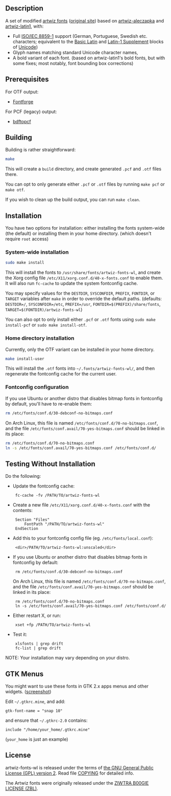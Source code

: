 Description
-----------

A set of modified [artwiz fonts][] ([original site][]) based on [artwiz-aleczapka][] and [artwiz-latin1][], with:

 * Full [ISO/IEC 8859-1][] support (German, Portuguese, Swedish etc. characters; equivalent to the [Basic Latin][] and
    [Latin-1 Supplement][] blocks of [Unicode][])
 * Glyph names matching standard Unicode character names, 
 * A bold variant of each font. (based on artwiz-latin1's bold fonts, but with some fixes; most notably, font bounding
    box corrections)

[artwiz fonts]: https://web.archive.org/web/20201021124738/https://en.wikipedia.org/wiki/Artwiz_fonts
[original site]: https://web.archive.org/web/20011215030159/http://artwiz.artramp.org/index.phtml?section=files&browse=fonts
[artwiz-aleczapka]: http://artwizaleczapka.sourceforge.net/
[artwiz-latin1]: http://sourceforge.net/projects/artwiz-latin1/
[ISO/IEC 8859-1]: https://en.wikipedia.org/wiki/ISO_8859-1
[Basic Latin]:https://en.wikipedia.org/wiki/C0_Controls_and_Basic_Latin
[Latin-1 Supplement]: https://en.wikipedia.org/wiki/C1_Controls_and_Latin-1_Supplement
[Unicode]: https://en.wikipedia.org/wiki/Unicode


Prerequisites
-------------

For OTF output:
- [Fontforge](https://fontforge.org/en-US/)

For PCF (legacy) output:
- [bdftopcf](https://www.x.org/releases/X11R7.7/doc/man/man1/bdftopcf.1.xhtml)


Building
--------

Building is rather straightforward:

```bash
make
```

This will create a `build` directory, and create generated `.pcf` and `.otf` files there.

You can opt to only generate either `.pcf` or `.otf` files by running `make pcf` or `make otf`.

If you wish to clean up the build output, you can run `make clean`.


Installation
------------

You have two options for installation: either installing the fonts system-wide (the default) or installing them in your home directory. (which doesn't require `root` access)

### System-wide installation

```bash
sudo make install
```

This will install the fonts to `/usr/share/fonts/artwiz-fonts-wl`, and create the Xorg config file
`/etc/X11/xorg.conf.d/40-x-fonts.conf` to enable them. It will also run `fc-cache` to update the system fontconfig cache.

You may specify values for the `DESTDIR`, `SYSCONFDIR`, `PREFIX`, `FONTDIR`, or `TARGET` variables after `make` in order to override the default paths.
(defaults: `DESTDIR=/`, `SYSCONFDIR=/etc`, `PREFIX=/usr`, `FONTDIR=$(PREFIX)/share/fonts`, `TARGET=$(FONTDIR)/artwiz-fonts-wl`)

You can also opt to only install either `.pcf` or `.otf` fonts using `sudo make install-pcf` or `sudo make install-otf`.


### Home directory installation

Currently, only the OTF variant can be installed in your home directory.

```bash
make install-user
```

This will install the `.otf` fonts into `~/.fonts/artwiz-fonts-wl/`, and then regenerate the fontconfig cache for the current user.


### Fontconfig configuration

If you use Ubuntu or another distro that disables bitmap fonts in fontconfig by default, you'll have to re-enable them:

```bash
rm /etc/fonts/conf.d/30-debconf-no-bitmaps.conf
```

On Arch Linux, this file is named `/etc/fonts/conf.d/70-no-bitmaps.conf`, and the file
`/etc/fonts/conf.avail/70-yes-bitmaps.conf` should be linked in its place:

```bash
rm /etc/fonts/conf.d/70-no-bitmaps.conf
ln -s /etc/fonts/conf.avail/70-yes-bitmaps.conf /etc/fonts/conf.d/
```


Testing Without Installation
----------------------------

Do the following:

 * Update the fontconfig cache:

		fc-cache -fv /PATH/TO/artwiz-fonts-wl

 * Create a new file `/etc/X11/xorg.conf.d/40-x-fonts.conf` with the contents:

		Section "Files"
			FontPath "/PATH/TO/artwiz-fonts-wl"
		EndSection


 * Add this to your fontconfig config file (eg. `/etc/fonts/local.conf`):

		<dir>/PATH/TO/artwiz-fonts-wl:unscaled</dir>


 * If you use Ubuntu or another distro that disables bitmap fonts in fontconfig by default:

		rm /etc/fonts/conf.d/30-debconf-no-bitmaps.conf

	On Arch Linux, this file is named `/etc/fonts/conf.d/70-no-bitmaps.conf`, and the file
	`/etc/fonts/conf.avail/70-yes-bitmaps.conf` should be linked in its place:

		rm /etc/fonts/conf.d/70-no-bitmaps.conf
		ln -s /etc/fonts/conf.avail/70-yes-bitmaps.conf /etc/fonts/conf.d/


 * Either restart X, or run:

		xset +fp /PATH/TO/artwiz-fonts-wl


 * Test it:

		xlsfonts | grep drift
		fc-list | grep drift


NOTE: Your installation may vary depending on your distro.


GTK Menus
---------

You might want to use these fonts in GTK 2.x apps menus and other widgets.
([screenshot](http://artwiz-latin1.sourceforge.net/screenshots/snap-gtk.png))

Edit `~/.gtkrc.mine`, and add:

```
gtk-font-name = "snap 10"
```

and ensure that `~/.gtkrc-2.0` contains:

```
include "/home/your_home/.gtkrc.mine"
```

(`your_home` is just an example)


License
-------

artwiz-fonts-wl is released under the terms of [the GNU General Public License
(GPL) version 2](https://opensource.org/licenses/GPL-2.0). Read file
[COPYING]() for detailed info.

The Artwiz fonts were originally released under the [ZIWTRA B00GIE LICENSE
(ZBL)][ZBL].

[ZBL]: https://web.archive.org/web/20011214092005/http://artwiz.artramp.org/LICENSE
